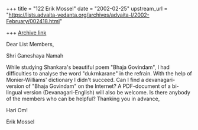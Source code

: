 +++
title = "122 Erik Mossel"
date = "2002-02-25"
upstream_url = "https://lists.advaita-vedanta.org/archives/advaita-l/2002-February/002418.html"

+++
[Archive link](https://lists.advaita-vedanta.org/archives/advaita-l/2002-February/002418.html)

Dear List Members,

Shri Ganeshaya Namah

While studying Shankara's beautiful poem "Bhaja Govindam", I had
difficulties to analyse the word "dukrnkarane" in the refrain. With the help
of Monier-Williams' dictionary I didn't succeed.
Can I find a devanagari-version of "Bhaja Govindam" on the Internet?  A
PDF-document  of a bi-lingual version (Devanagari-English) will also be welcome.
Is there anybody of the members who can be helpful?
Thanking you in advance,

Hari Om!

Erik Mossel

